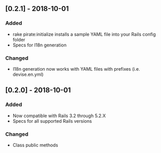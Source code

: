 ## [0.2.1] - 2018-10-01
### Added
- rake pirate:initialize installs a sample YAML file into your Rails config folder
- Specs for I18n generation

### Changed
- I18n generation now works with YAML files with prefixes (i.e. devise.en.yml)

## [0.2.0] - 2018-10-01
### Added
- Now compatible with Rails 3.2 through 5.2.X
- Specs for all supported Rails versions

### Changed
- Class public methods